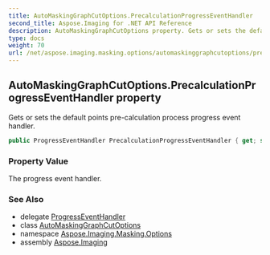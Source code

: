 ```yaml
---
title: AutoMaskingGraphCutOptions.PrecalculationProgressEventHandler
second_title: Aspose.Imaging for .NET API Reference
description: AutoMaskingGraphCutOptions property. Gets or sets the default points precalculation process progress event handler
type: docs
weight: 70
url: /net/aspose.imaging.masking.options/automaskinggraphcutoptions/precalculationprogresseventhandler/
---
```

## AutoMaskingGraphCutOptions.PrecalculationProgressEventHandler property

Gets or sets the default points pre-calculation process progress event handler.

```csharp
public ProgressEventHandler PrecalculationProgressEventHandler { get; set; }
```

### Property Value

The progress event handler.

### See Also

* delegate [ProgressEventHandler](../../../aspose.imaging/progresseventhandler/)
* class [AutoMaskingGraphCutOptions](../)
* namespace [Aspose.Imaging.Masking.Options](../../automaskinggraphcutoptions/)
* assembly [Aspose.Imaging](../../../)


